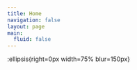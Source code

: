 ```yaml
---
title: Home
navigation: false
layout: page
main:
  fluid: false
---
```


:ellipsis{right=0px width=75% blur=150px}
